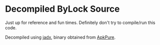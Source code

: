 # Decompiled ByLock Source
Just up for reference and fun times. Definitely don't try to compile/run this code.

Decompiled using [jadx](https://github.com/skylot/jadx), binary obtained from [ApkPure](https://apkpure.com/bylock-secure-chat-talk/net.client.by.lock).

